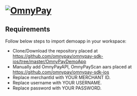 # [![OmnyPay](http://static1.squarespace.com/static/54ae3170e4b0afa8bbd35870/t/580cb7a09f7456d38de76cd7/1477511927583)](http://www.omnypay.net/)

## Requirements
Follow below steps to import demoapp in your workspace:
- Clone/Download the repository placed at https://github.com/omnypay/omnypay-sdk-ios/tree/master/OmnyPayDemoApp
- Manually add OmnyPayAPI, OmnyPayScan aars placed at https://github.com/omnypay/omnypay-sdk-ios
- Replace merchantId with YOUR MERCHANT ID.
- Replace username with YOUR USERNAME.
- Replace password with YOUR PASSWORD.
